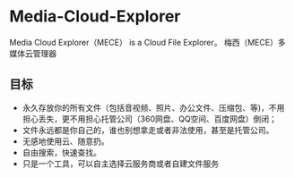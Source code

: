 # Media-Cloud-Explorer
Media Cloud Explorer（MECE） is a Cloud File Explorer。
梅西（MECE）多媒体云管理器
## 目标
* 永久存放你的所有文件（包括音视频、照片、办公文件、压缩包、等)，不用担心丢失，更不用担心托管公司（360网盘、QQ空间、百度网盘）倒闭；
* 文件永远都是你自己的，谁也别想拿走或者非法使用，甚至是托管公司。
* 无感地使用云、随意扔。
* 自由搜索，快速查找。
* 只是一个工具，可以自主选择云服务商或者自建文件服务

